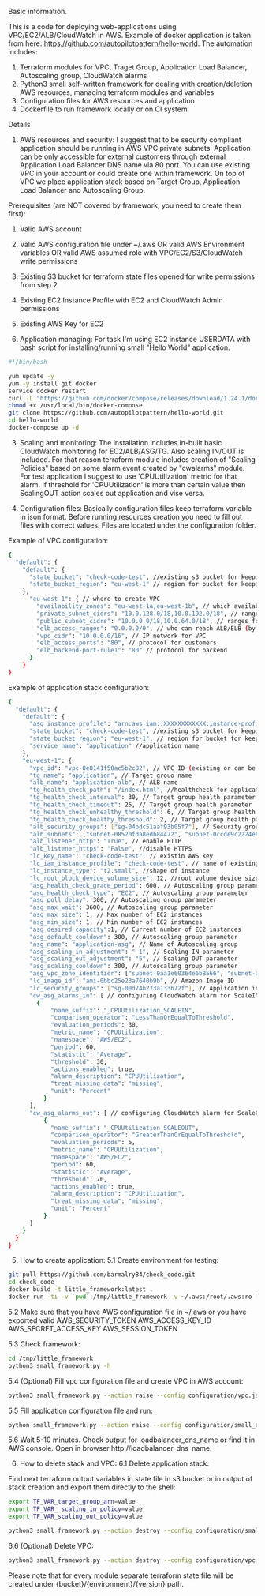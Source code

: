 Basic information.

This is a code for deploying web-applications using VPC/EC2/ALB/CloudWatch in AWS.
Example of docker application is taken from here: https://github.com/autopilotpattern/hello-world.
The automation includes:

1. Terraform modules for VPC, Traget Group, Application Load Balancer, Autoscaling group, CloudWatch alarms
2. Python3 small self-written framework for dealing with creation/deletion AWS resources, managing terraform modules and variables
3. Configuration files for AWS resources and application
4. Dockerfile to run framework locally or on CI system

Details
1. AWS resources and security:
I suggest that to be security compliant application should be running in AWS VPC private subnets. Application can be only
accessible for external customers through external Application Load Balancer DNS name via 80 port.
You can use existing VPC in your account or could create one within framework.
On top of VPC we place application stack based on Target Group, Application Load Balancer and Autoscaling Group.

Prerequisites (are NOT covered by framework, you need to create them first):
1. Valid AWS account
2. Valid AWS configuration file under ~/.aws OR valid AWS Environment variables OR valid AWS assumed role with
VPC/EC2/S3/CloudWatch write permissions
3. Existing S3 bucket for terraform state files opened for write permissions from step 2
4. Existing EC2 Instance Profile with EC2 and CloudWatch Admin permissions
5. Existing AWS Key for EC2

2. Application managing:
For task I'm using EC2 instance USERDATA with bash script for installing/running small "Hello World" application.
```sh
#!/bin/bash

yum update -y
yum -y install git docker
service docker restart
curl -L "https://github.com/docker/compose/releases/download/1.24.1/docker-compose-$(uname -s)-$(uname -m)" -o /usr/local/bin/docker-compose
chmod +x /usr/local/bin/docker-compose
git clone https://github.com/autopilotpattern/hello-world.git
cd hello-world
docker-compose up -d
```

3. Scaling and monitoring:
The installation includes in-built basic CloudWatch monitoring for EC2/ALB/ASG/TG.
Also scaling IN/OUT is included. For that reason terraform module includes creation of "Scaling Policies" based on some alarm event created by "cwalarms" module.
For test application I suggest to use 'CPUUtilization' metric for that alarm. If threshold for 'CPUUtilization' is more than certain value then ScalingOUT action
scales out application and vise versa.

4. Configuration files:
Basically configuration files keep terraform variable in json format. Before running resources creation you need to fill out files with
correct values. Files are located under the configuration folder.

Example of VPC configuration:
```sh
{
  "default": {
    "default": {
      "state_bucket": "check-code-test", //existing s3 bucket for keeping state files
      "state_bucket_region": "eu-west-1" // region for bucket for keeping state files
    },
      "eu-west-1": { // where to create VPC
        "availability_zones": "eu-west-1a,eu-west-1b", // which availability zones to use
        "private_subnet_cidrs": "10.0.128.0/18,10.0.192.0/18", // ranges for private networks
        "public_subnet_cidrs": "10.0.0.0/18,10.0.64.0/18", // ranges for public networks
        "elb_access_ranges": "0.0.0.0/0", // who can reach ALB/ELB (by default all customers)
        "vpc_cidr": "10.0.0.0/16", // IP network for VPC
        "elb_access_ports": "80", // protocol for customers
        "elb_backend-port-rule1": "80" // protocol for backend
      }
    }
}
```

Example of application stack configuration:
```sh
{
  "default": {
    "default": {
      "asg_instance_profile": "arn:aws:iam::XXXXXXXXXXXX:instance-profile/check-code-test", // existing instance profile to attach to ec2
      "state_bucket": "check-code-test", //existing s3 bucket for keeping state files
      "state_bucket_region": "eu-west-1", // region for bucket for keeping state files
      "service_name": "application" //application name
    },
    "eu-west-1": {
      "vpc_id": "vpc-0e8141f50ac5b2c82", // VPC ID (existing or can be taken from VPC creation step)
      "tg_name": "application", // Target grouo name
      "alb_name": "application-alb", // ALB name
      "tg_health_check_path": "/index.html", //healthcheck for application
      "tg_health_check_interval": 30, // Target group health parameter
      "tg_health_check_timeout": 25, // Target group health parameter
      "tg_health_check_unhealthy_threshold": 6, // Target group health parameter
      "tg_health_check_healthy_threshold": 2, // Target group health parameter
      "alb_security_groups": ["sg-04bdc51aaf93b05f7"], // Security group ID for ALB (existing or can be taken from VPC creation step)
      "alb_subnets": ["subnet-08520fda8edb84472", "subnet-0ccde9c2224e635ad"], // Public subnets ID (existing or can be taken from VPC creation step)
      "alb_listener_http": "True", // enable HTTP
      "alb_listener_https": "False", //disable HTTPS
      "lc_key_name": "check-code-test", // existin AWS key
      "lc_iam_instance_profile": "check-code-test", // name of existing instance profile to attach to ec2
      "lc_instance_type": "t2.small", //shape of instance
      "lc_root_block_device_volume_size": 12, //root volume device size
      "asg_health_check_grace_period": 600, // Autoscaling group parameter
      "asg_health_check_type": "EC2", // Autoscaling group parameter
      "asg_poll_delay": 300, // Autoscaling group parameter
      "asg_max_wait": 3600, // Autoscaling group parameter
      "asg_max_size": 1, // Max number of EC2 instances
      "asg_min_size": 1, // Min number of EC2 instances
      "asg_desired_capacity":1, // Current number of EC2 instances
      "asg_default_cooldown": 300, // Autoscaling group parameter
      "asg_name": "application-asg", // Name of Autoscaling group
      "asg_scaling_in_adjustment": "-1", // Scaling IN parameter
      "asg_scaling_out_adjustment": "5", // Scaling OUT parameter
      "asg_scaling_cooldown": 300, // Autoscaling group parameter
      "asg_vpc_zone_identifier": ["subnet-0aa1e60364e6b8566", "subnet-0e416194b6e1c936d"], // Private subnets ID (existing or can be taken from VPC creation step)
      "lc_image_id": "ami-0bbc25e23a7640b9b", // Amazon Image ID
      "lc_security_groups": ["sg-00d74b273a133b72f"], // Application instance Security group
      "cw_asg_alarms_in": [ // configuring CloudWatch alarm for ScaleIN
        {
            "name_suffix": "_CPUUtilization_SCALEIN",
            "comparison_operator": "LessThanOrEqualToThreshold",
            "evaluation_periods": 30,
            "metric_name": "CPUUtilization",
            "namespace": "AWS/EC2",
            "period": 60,
            "statistic": "Average",
            "threshold": 30,
            "actions_enabled": true,
            "alarm_description": "CPUUtilization",
            "treat_missing_data": "missing",
            "unit": "Percent"
          }
      ],
      "cw_asg_alarms_out": [ // configuring CloudWatch alarm for ScaleOUT
          {
            "name_suffix": "_CPUUtilization_SCALEOUT",
            "comparison_operator": "GreaterThanOrEqualToThreshold",
            "evaluation_periods": 5,
            "metric_name": "CPUUtilization",
            "namespace": "AWS/EC2",
            "period": 60,
            "statistic": "Average",
            "threshold": 70,
            "actions_enabled": true,
            "alarm_description": "CPUUtilization",
            "treat_missing_data": "missing",
            "unit": "Percent"
          }
      ]
    }
  }
}
```
5. How to create application:
5.1 Create environment for testing:

```sh
git pull https://github.com/barmalry84/check_code.git
cd check_code
docker build -t little_framework:latest .
docker run -ti -v `pwd`:/tmp/little_framework -v ~/.aws:/root/.aws:ro little_framework:latest
```

5.2 Make sure that you have AWS configuration file in ~/.aws or you have exported valid AWS_SECURITY_TOKEN AWS_ACCESS_KEY_ID AWS_SECRET_ACCESS_KEY AWS_SESSION_TOKEN

5.3 Check framework:

```sh
cd /tmp/little_framework
python3 small_framework.py -h
```

5.4 (Optional) Fill vpc configuration file and create VPC in AWS account:

```sh
python3 small_framework.py --action raise --config configuration/vpc.json --region eu-west-1 --service application --stack_definition vpc --env prod --version 1
```

5.5 Fill application configuration file and run:
```sh
python small_framework.py --action raise --config configuration/small_application.json --region eu-west-1 --service application --stack_definition tg,alb,asg,cwalarms --env prod --version 1
```

5.6 Wait 5-10 minutes. Check output for loadbalancer_dns_name or find it in AWS console. Open in browser http://loadbalancer_dns_name.

6. How to delete stack and VPC:
6.1 Delete application stack:

Find next terraform output variables in state file in s3 bucket or in output of stack creation and export them directly to the shell:

```sh
export TF_VAR_target_group_arn=value
export TF_VAR_ scaling_in_policy=value
export TF_VAR_scaling_out_policy=value

python3 small_framework.py --action destroy --config configuration/small_application.json --region eu-west-1 --service application --stack_definition asg,cwalarms,alb,tg --env prod --version 1
```

6.6 (Optional) Delete VPC:

```sh
python3 small_framework.py --action destroy --config configuration/vpc.json --region eu-west-1 --service application --stack_definition vpc --env prod --version 1
```

Please note that for every module separate terraform state file will be created under {bucket}/{environment}/{version} path.


